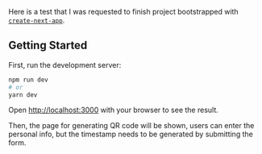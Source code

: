 Here is a test that I was requested to finish project bootstrapped with [`create-next-app`](https://github.com/vercel/next.js/tree/canary/packages/create-next-app).

## Getting Started

First, run the development server:

```bash
npm run dev
# or
yarn dev
```

Open [http://localhost:3000](http://localhost:3000) with your browser to see the result.

Then, the page for generating QR code will be shown, users can enter the personal info, but the timestamp needs to be generated by submitting the form.
